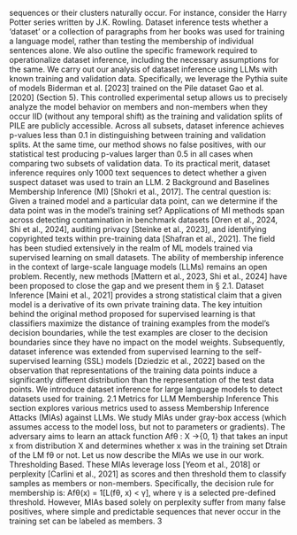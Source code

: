 sequences or their clusters naturally occur. For instance, consider the Harry Potter series written by J.K.
Rowling. Dataset inference tests whether a ‘dataset’ or a collection of paragraphs from her books was
used for training a language model, rather than testing the membership of individual sentences alone. We
also outline the specific framework required to operationalize dataset inference, including the necessary
assumptions for the same.
We carry out our analysis of dataset inference using LLMs with known training and validation data.
Specifically, we leverage the Pythia suite of models Biderman et al. [2023] trained on the Pile dataset Gao
et al. [2020] (Section 5). This controlled experimental setup allows us to precisely analyze the model
behavior on members and non-members when they occur IID (without any temporal shift) as the training
and validation splits of PILE are publicly accessible. Across all subsets, dataset inference achieves p-values
less than 0.1 in distinguishing between training and validation splits. At the same time, our method shows
no false positives, with our statistical test producing p-values larger than 0.5 in all cases when comparing
two subsets of validation data. To its practical merit, dataset inference requires only 1000 text sequences to
detect whether a given suspect dataset was used to train an LLM.
2
Background and Baselines
Membership Inference
(MI) [Shokri et al., 2017]. The central question is: Given a trained model and a
particular data point, can we determine if the data point was in the model’s training set? Applications of
MI methods span across detecting contamination in benchmark datasets [Oren et al., 2024, Shi et al., 2024],
auditing privacy [Steinke et al., 2023], and identifying copyrighted texts within pre-training data [Shafran
et al., 2021]. The field has been studied extensively in the realm of ML models trained via supervised
learning on small datasets. The ability of membership inference in the context of large-scale language
models (LLMs) remains an open problem. Recently, new methods [Mattern et al., 2023, Shi et al., 2024]
have been proposed to close the gap and we present them in § 2.1.
Dataset Inference
[Maini et al., 2021] provides a strong statistical claim that a given model is a
derivative of its own private training data. The key intuition behind the original method proposed for
supervised learning is that classifiers maximize the distance of training examples from the model’s decision
boundaries, while the test examples are closer to the decision boundaries since they have no impact on the
model weights. Subsequently, dataset inference was extended from supervised learning to the self-supervised
learning (SSL) models [Dziedzic et al., 2022] based on the observation that representations of the training
data points induce a significantly different distribution than the representation of the test data points. We
introduce dataset inference for large language models to detect datasets used for training.
2.1
Metrics for LLM Membership Inference
This section explores various metrics used to assess Membership Inference Attacks (MIAs) against LLMs.
We study MIAs under gray-box access (which assumes access to the model loss, but not to parameters or
gradients). The adversary aims to learn an attack function Afθ : X →{0, 1} that takes an input x from
distribution X and determines whether x was in the training set Dtrain of the LM fθ or not. Let us now
describe the MIAs we use in our work.
Thresholding Based.
These MIAs leverage loss [Yeom et al., 2018] or perplexity [Carlini et al., 2021] as
scores and then threshold them to classify samples as members or non-members. Specifically, the decision
rule for membership is: Afθ(x) = 1[L(fθ, x) < γ], where γ is a selected pre-defined threshold. However,
MIAs based solely on perplexity suffer from many false positives, where simple and predictable sequences
that never occur in the training set can be labeled as members.
3
